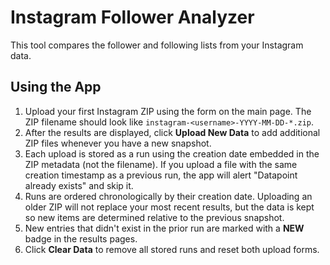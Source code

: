 # Instagram Follower Analyzer

This tool compares the follower and following lists from your Instagram data.

## Using the App

1. Upload your first Instagram ZIP using the form on the main page. The ZIP
   filename should look like `instagram-<username>-YYYY-MM-DD-*.zip`.
2. After the results are displayed, click **Upload New Data** to add additional ZIP files whenever you have a new snapshot.
3. Each upload is stored as a run using the creation date embedded in the ZIP
   metadata (not the filename). If you upload a file with the same creation
   timestamp as a previous run, the app will alert "Datapoint already exists" and
   skip it.
4. Runs are ordered chronologically by their creation date. Uploading an older
   ZIP will not replace your most recent results, but the data is kept so new
   items are determined relative to the previous snapshot.
5. New entries that didn't exist in the prior run are marked with a **NEW**
   badge in the results pages.
6. Click **Clear Data** to remove all stored runs and reset both upload forms.

